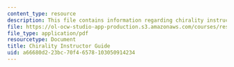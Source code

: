 ```yaml
---
content_type: resource
description: This file contains information regarding chirality instructor guide.
file: https://ol-ocw-studio-app-production.s3.amazonaws.com/courses/res-tll-004-stem-concept-videos-fall-2013/a66680d223bc70f46578103050914234_MITRES_TLL-004F13_ChiralIG.pdf
file_type: application/pdf
resourcetype: Document
title: Chirality Instructor Guide
uid: a66680d2-23bc-70f4-6578-103050914234
---
```

